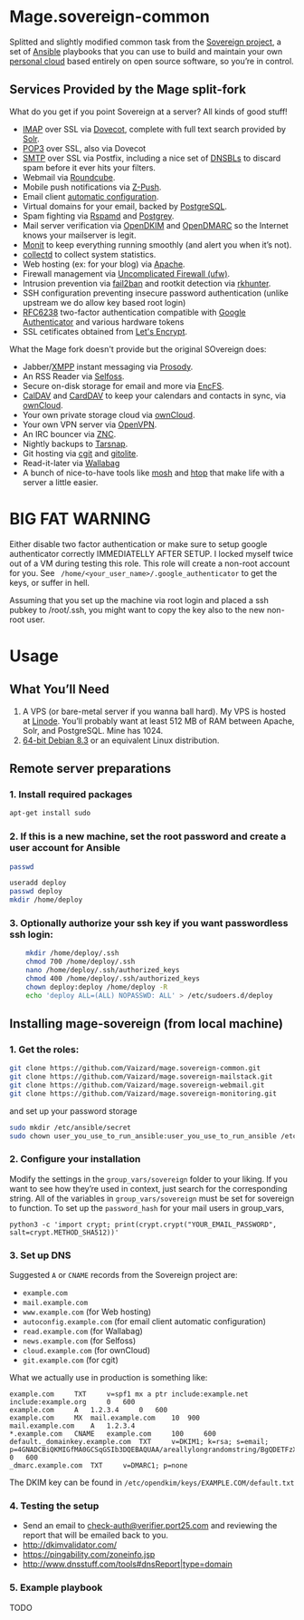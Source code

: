 # Mage.sovereign-common

Splitted and slightly modified common task from the [Sovereign project](https://github.com/sovereign/sovereign), a set of [Ansible](http://ansible.com) playbooks that you can use to build and maintain your own 
[personal cloud](http://www.urbandictionary.com/define.php?term=clown%20computing) based entirely on open source software, so you’re in control.

Services Provided by the Mage split-fork
----------------------------------------

What do you get if you point Sovereign at a server? All kinds of good stuff!

-   [IMAP](https://en.wikipedia.org/wiki/Internet_Message_Access_Protocol) over SSL via [Dovecot](http://dovecot.org/), complete with full text search provided by [Solr](https://lucene.apache.org/solr/).
-   [POP3](https://en.wikipedia.org/wiki/Post_Office_Protocol) over SSL, also via Dovecot
-   [SMTP](https://en.wikipedia.org/wiki/Simple_Mail_Transfer_Protocol) over SSL via Postfix, including a nice set of [DNSBLs](https://en.wikipedia.org/wiki/DNSBL) to discard spam before it ever hits your filters.
-   Webmail via [Roundcube](http://www.roundcube.net/).
-   Mobile push notifications via [Z-Push](http://z-push.sourceforge.net/soswp/index.php?pages_id=1&t=home).
-   Email client [automatic configuration](https://developer.mozilla.org/en-US/docs/Mozilla/Thunderbird/Autoconfiguration).
-   Virtual domains for your email, backed by [PostgreSQL](http://www.postgresql.org/).
-   Spam fighting via [Rspamd](https://www.rspamd.com/) and [Postgrey](http://postgrey.schweikert.ch/).
-   Mail server verification via [OpenDKIM](http://www.opendkim.org/) and [OpenDMARC](http://www.trusteddomain.org/opendmarc/) so the Internet knows your mailserver is legit.
-   [Monit](http://mmonit.com/monit/) to keep everything running smoothly (and alert you when it’s not).
-   [collectd](http://collectd.org/) to collect system statistics.
-   Web hosting (ex: for your blog) via [Apache](https://www.apache.org/).
-   Firewall management via [Uncomplicated Firewall (ufw)](https://wiki.ubuntu.com/UncomplicatedFirewall).
-   Intrusion prevention via [fail2ban](http://www.fail2ban.org/) and rootkit detection via [rkhunter](http://rkhunter.sourceforge.net).
-   SSH configuration preventing insecure password authentication (unlike upstream we do allow key based root login)
-   [RFC6238](http://tools.ietf.org/html/rfc6238) two-factor authentication compatible with [Google Authenticator](http://en.wikipedia.org/wiki/Google_Authenticator) and various hardware tokens
-   SSL cetificates obtained from [Let's Encrypt](https://letsencrypt.org/).

What the Mage fork doesn't provide but the original SOvereign does:

-   Jabber/[XMPP](http://xmpp.org/) instant messaging via [Prosody](http://prosody.im/).
-   An RSS Reader via [Selfoss](http://selfoss.aditu.de/).
-   Secure on-disk storage for email and more via [EncFS](http://www.arg0.net/encfs).
-   [CalDAV](https://en.wikipedia.org/wiki/CalDAV) and [CardDAV](https://en.wikipedia.org/wiki/CardDAV) to keep your calendars and contacts in sync, via [ownCloud](http://owncloud.org/).
-   Your own private storage cloud via [ownCloud](http://owncloud.org/).
-   Your own VPN server via [OpenVPN](http://openvpn.net/index.php/open-source.html).
-   An IRC bouncer via [ZNC](http://wiki.znc.in/ZNC).
-   Nightly backups to [Tarsnap](https://www.tarsnap.com/).
-   Git hosting via [cgit](http://git.zx2c4.com/cgit/about/) and [gitolite](https://github.com/sitaramc/gitolite).
-   Read-it-later via [Wallabag](https://www.wallabag.org/)
-   A bunch of nice-to-have tools like [mosh](http://mosh.mit.edu) and [htop](http://htop.sourceforge.net) that make life with a server a little easier.

BIG FAT WARNING
===============

Either disable two factor authentication or make sure to setup google authenticator correctly IMMEDIATELLY AFTER SETUP. I locked myself twice out of a VM during testing this role.
This role will create a non-root account for you. See ` /home/<your_user_name>/.google_authenticator` to get the keys, or suffer in hell.

Assuming that you set up the machine via root login and placed a ssh pubkey to /root/.ssh, you might want to copy the key also to the new non-root user.

Usage
=====

What You’ll Need
----------------

1.  A VPS (or bare-metal server if you wanna ball hard). My VPS is hosted at [Linode](http://www.linode.com/?r=45405878277aa04ee1f1d21394285da6b43f963b). You’ll probably want at least 512 MB of RAM between Apache, Solr, and PostgreSQL. Mine has 1024.
2.  [64-bit Debian 8.3](http://www.debian.org/) or an equivalent Linux distribution.


Remote server preparations
--------------------------


### 1. Install required packages

```sh
apt-get install sudo
```

### 2. If this is a new machine, set the root password and create a user account for Ansible

```sh
passwd

useradd deploy
passwd deploy
mkdir /home/deploy
```

### 3. Optionally authorize your ssh key if you want passwordless ssh login:

```sh
    mkdir /home/deploy/.ssh
    chmod 700 /home/deploy/.ssh
    nano /home/deploy/.ssh/authorized_keys
    chmod 400 /home/deploy/.ssh/authorized_keys
    chown deploy:deploy /home/deploy -R
    echo 'deploy ALL=(ALL) NOPASSWD: ALL' > /etc/sudoers.d/deploy
```


Installing mage-sovereign (from local machine)
----------------------------------------------

### 1. Get the roles:

```sh
git clone https://github.com/Vaizard/mage.sovereign-common.git
git clone https://github.com/Vaizard/mage.sovereign-mailstack.git
git clone https://github.com/Vaizard/mage.sovereign-webmail.git
git clone https://github.com/Vaizard/mage.sovereign-monitoring.git
```

and set up your password storage

```sh
sudo mkdir /etc/ansible/secret
sudo chown user_you_use_to_run_ansible:user_you_use_to_run_ansible /etc/ansible/secret
```

### 2. Configure your installation

Modify the settings in the `group_vars/sovereign` folder to your liking. If you want to see how they’re used in context, just search for the corresponding string.
All of the variables in `group_vars/sovereign` must be set for sovereign to function. To set up the `password_hash` for your mail users in group_vars,

    python3 -c 'import crypt; print(crypt.crypt("YOUR_EMAIL_PASSWORD", salt=crypt.METHOD_SHA512))'

### 3. Set up DNS

Suggested `A` or `CNAME` records from the Sovereign project are:

* `example.com`
* `mail.example.com`
* `www.example.com` (for Web hosting)
* `autoconfig.example.com` (for email client automatic configuration)
* `read.example.com` (for Wallabag)
* `news.example.com` (for Selfoss)
* `cloud.example.com` (for ownCloud)
* `git.example.com` (for cgit)

What we actually use in production is something like:

```
example.com 	TXT 	v=spf1 mx a ptr include:example.net include:example.org 	0 	600
example.com 	A 	1.2.3.4 	0 	600
example.com 	MX 	mail.example.com 	10 	900
mail.example.com 	A 	1.2.3.4
*.example.com 	CNAME 	example.com 	100 	600
default._domainkey.example.com 	TXT 	v=DKIM1; k=rsa; s=email; p=4GNADCBiQKMIGfMA0GCSqGSIb3DQEBAQUAA/areallylongrandomstring/BgQDETFzXLgzfHVOw3YDAQAB 	0 	600
_dmarc.example.com 	TXT 	v=DMARC1; p=none
```

The DKIM key can be found in `/etc/opendkim/keys/EXAMPLE.COM/default.txt`

### 4. Testing the setup

* Send an email to <a href="mailto:check-auth@verifier.port25.com">check-auth@verifier.port25.com</a> and reviewing the report that will be emailed back to you.
* http://dkimvalidator.com/
* https://pingability.com/zoneinfo.jsp
* http://www.dnsstuff.com/tools#dnsReport|type=domain

### 5. Example playbook 

TODO

